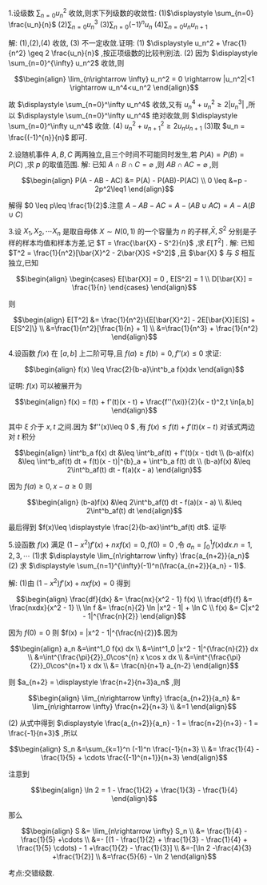 1.设级数 $\displaystyle \sum_{n=0} u_n^2$ 收敛,则求下列级数的收敛性:
(1)$\displaystyle \sum_{n=0} \frac{u_n}{n}$
(2)$\displaystyle \sum_{n=0} u_n^3$
(3)$\displaystyle \sum_{n=0} (-1)^nu_n$
(4)$\displaystyle \sum_{n=0} u_nu_{n+1}$

解:
(1),(2),(4) 收敛, (3) 不一定收敛.证明:
(1) $\displaystyle u_n^2 + \frac{1}{n^2} \geq 2 \frac{u_n}{n}$ ,按正项级数的比较判别法.
(2) 因为 $\displaystyle \sum_{n=0}^{\infty} u_n^2$ 收敛,则

$$\begin{align}
    \lim_{n\rightarrow \infty} u_n^2 = 0 \rightarrow |u_n^2|<1 \rightarrow u_n^4<u_n^2
\end{align}$$

故 $\displaystyle \sum_{n=0}^\infty u_n^4$ 收敛,又有 $u_n^4 + u_n^2 \geq 2 |u_n^3|$ ,所以 $\displaystyle \sum_{n=0}^\infty u_n^4$ 绝对收敛,则 $\displaystyle \sum_{n=0}^\infty u_n^4$ 收敛.
(4) $u_n^2 + u_{n+1}^2 \geq 2 u_nu_{n+1}$
(3)取 $u_n = \frac{(-1)^{n}}{n}$ 即可.

2.设随机事件 $A,B,C$ 两两独立,且三个时间不可能同时发生,若 $P(A) = P(B) = P(C)$ ,求 $p$ 的取值范围.
解:
已知 $A\cap B \cap C = \varnothing$ ,则 $AB \cap AC = \varnothing$ ,则

$$\begin{align}
    P(A - AB - AC) &= P(A) - P(AB)-P(AC) \\
    0 \leq &=p - 2p^2\leq1
\end{align}$$

解得 $0 \leq p\leq \frac{1}{2}$.注意 $A - AB - AC = A - (AB \cup AC) = A - A(B \cup C)$

3.设 $X_1,X_2,\cdots X_n$ 是取自母体 $X\sim N(0,1)$ 的一个容量为 $n$ 的子样,$\bar{X} ,S^2$ 分别是子样的样本均值和样本方差,记 $T = \frac{\bar{X} - S^2}{n}$ ,求 $E[T^2]$ .
解:
已知 $T^2 = \frac{1}{n^2}[\bar{X}^2 - 2\bar{X}S +S^2]$ ,且 $\bar{X} $ 与 $S$ 相互独立,已知

$$\begin{align}
    \begin{cases}
        E[\bar{X}] = 0 , E[S^2] = 1 \\
        D[\bar{X}] = \frac{1}{n} 
    \end{cases}
\end{align}$$

则

$$\begin{align}
    E[T^2] &= \frac{1}{n^2}\{E[\bar{X}^2] - 2E[\bar{X}]E[S] + E[S^2]\} \\
    &=\frac{1}{n^2}[\frac{1}{n} + 1] \\
    &=\frac{1}{n^3} + \frac{1}{n^2}
\end{align}$$

4.设函数 $f(x)$ 在 $[a,b]$ 上二阶可导,且 $f(a)\geq f(b) = 0 , f''(x)\leq 0$ 求证:

$$\begin{align}
    f(x) \leq \frac{2}{b-a}\int^b_a f(x)dx
\end{align}$$

证明:
$f(x)$ 可以被展开为

$$\begin{align}
    f(x) = f(t) + f'(t)(x - t) + \frac{f''(\xi)}{2}(x - t)^2,t \in[a,b]
\end{align}$$

其中 $\xi$ 介于 $x,t$ 之间.因为 $f''(x)\leq 0 $ ,有 $f(x)\leq f(t) + f'(t)(x - t)$ 对该式两边对 $t$ 积分

$$\begin{align}
    \int^b_a f(x) dt &\leq   \int^b_af(t) + f'(t)(x - t)dt  \\
    (b-a)f(x) &\leq \int^b_af(t) dt + f(t)(x - t)|^{b}_a + \int^b_a f(t) dt \\
    (b-a)f(x) &\leq 2\int^b_af(t) dt - f(a)(x - a)
\end{align}$$

因为 $f(a)\geq 0 , x - a \geq 0$ 则

$$\begin{align}
    (b-a)f(x) &\leq 2\int^b_af(t) dt - f(a)(x - a) \\
    &\leq 2\int^b_af(t) dt
\end{align}$$

最后得到 $f(x)\leq \displaystyle \frac{2}{b-ax}\int^b_af(t) dt$.
证毕

5.设函数 $f(x)$ 满足 $(1 - x^2)f'(x) + nx f(x) = 0 , f(0) = 0$ ,令 $a_n = \displaystyle \int^1_0 f(x) dx . n = 1,2,3,\cdots$
(1)求 $\displaystyle \lim_{n\rightarrow \infty} \frac{a_{n+2}}{a_n}$ 
(2) 求 $\displaystyle \sum_{n=1}^{\infty}(-1)^n(\frac{a_{n+2}}{a_n} - 1)$.

解:
(1)由 $(1 - x^2)f'(x) + nx f(x) = 0$ 得到

$$\begin{align}
    \frac{df}{dx} &= \frac{nx}{x^2 - 1} f(x) \\
    \frac{df}{f} &= \frac{nxdx}{x^2 - 1} \\
    \ln f &= \frac{n}{2} \ln |x^2 - 1| + \ln C \\
    f(x) &= C|x^2 - 1|^{\frac{n}{2}}
\end{align}$$

因为 $f(0) = 0$ 则 $f(x) = |x^2 - 1|^{\frac{n}{2}}$.因为

$$\begin{align}
    a_n &=\int^1_0 f(x) dx \\
    &=\int^1_0  |x^2 - 1|^{\frac{n}{2}} dx \\
    &=\int^{\frac{\pi}{2}}_0\cos^{n} x \cos x dx \\
    &=\int^{\frac{\pi}{2}}_0\cos^{n+1} x dx \\
    &= \frac{n}{n+1} a_{n-2}
\end{align}$$

则 $a_{n+2} = \displaystyle \frac{n+2}{n+3}a_n$ ,则

$$\begin{align}
    \lim_{n\rightarrow \infty} \frac{a_{n+2}}{a_n}  &= \lim_{n\rightarrow \infty} \frac{n+2}{n+3} \\
    &=1
\end{align}$$

(2) 从式中得到 $\displaystyle \frac{a_{n+2}}{a_n} - 1 = \frac{n+2}{n+3} - 1 = \frac{-1}{n+3}$ ,所以

$$\begin{align}
    S_n &=\sum_{k=1}^n (-1)^n \frac{-1}{n+3} \\
    &= \frac{1}{4} - \frac{1}{5} + \cdots \frac{(-1)^{n+1}}{n+3}
\end{align}$$

注意到

$$\begin{align}
    \ln 2 = 1 - \frac{1}{2} + \frac{1}{3} - \frac{1}{4}
\end{align}$$

那么 

$$\begin{align}
    S &= \lim_{n\rightarrow \infty} S_n \\
    &= \frac{1}{4} - \frac{1}{5} +\cdots \\
    &=- [(1 - \frac{1}{2} + \frac{1}{3} - \frac{1}{4} + \frac{1}{5} \cdots) - 1 +\frac{1}{2} - \frac{1}{3}] \\
    &=-[\ln 2 -\frac{4}{3} +\frac{1}{2}] \\
    &=\frac{5}{6} - \ln 2
\end{align}$$

考点:交错级数.